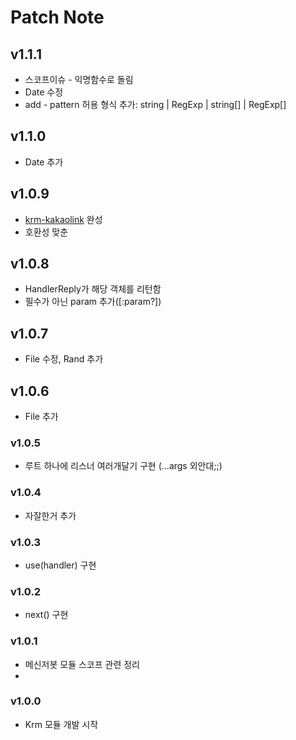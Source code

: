 # Patch Note


## v1.1.1
 - 스코프이슈 - 익명함수로 돌림
 - Date 수정
 - add - pattern 허용 형식 추가: string | RegExp | string[] | RegExp[]

## v1.1.0
 - Date 추가

## v1.0.9
 - [krm-kakaolink](https://github.com/taeseong14/krm-modules/blob/main/krm-kakaolink.js) 완성
 - 호환성 맞춘

## v1.0.8
 - HandlerReply가 해당 객체를 리턴함
 - 필수가 아닌 param 추가([:param?])

## v1.0.7
 - File 수정, Rand 추가

## v1.0.6
 - File 추가

### v1.0.5
 - 루트 하나에 리스너 여러개달기 구현 (...args 외안대;;)

### v1.0.4
 - 자잘한거 추가

### v1.0.3
 - use(handler) 구현

### v1.0.2
 - next() 구현

### v1.0.1
 - 메신저봇 모듈 스코프 관련 정리
 - 
### v1.0.0
 - Krm 모듈 개발 시작